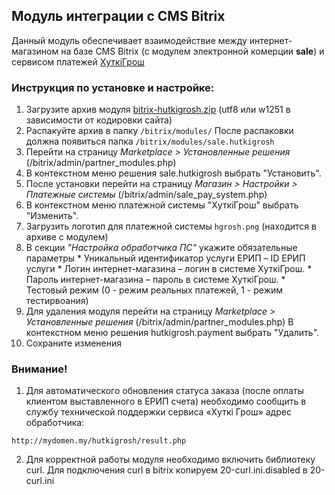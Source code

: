 ## Модуль интеграции с CMS Bitrix

Данный модуль обеспечивает взаимодействие между интернет-магазином на базе CMS Bitrix (с модулем электронной комерции __sale__) и сервисом платежей [ХуткiГрош](hutkigrosh.by)
  

### Инструкция по установке и настройке:
1. Загрузите архив модуля [bitrix-hutkigrosh.zip](https://github.com/esasby/hgrosh/tree/master/CMS/Plugins/Bitrix/bitrix-hutkigrosh.zip)
 (utf8 или w1251 в зависимости от кодировки сайта) 
2. Распакуйте архив в папку 
```/bitrix/modules/```
После распаковки должна появиться папка 
```/bitrix/modules/sale.hutkigrosh```
3. Перейти на страницу _Marketplace > Установленные решения_ (/bitrix/admin/partner_modules.php)
4. В контекстном меню решения sale.hutkigrosh выбрать "Установить".
5. После установки перейти на страницу _Магазин > Настройки > Платежные системы_ (/bitrix/admin/sale_pay_system.php)
6. В контекстном меню платежной системы "ХуткiГрош" выбрать "Изменить". 
7. Загрузить логотип для платежной системы ```hgrosh.png``` (находится в архиве с модулем)
8. В секции _"Настройка обработчика ПС"_ укажите обязательные параметры
       * Уникальный идентификатор услуги ЕРИП – ID ЕРИП услуги
       * Логин интернет-магазина – логин в системе ХуткiГрош.
       * Пароль интернет-магазина – пароль в системе ХуткiГрош.
       * Тестовый режим (0 - режим реальных платежей, 1 - режим тестирвоания)
9. Для удаления модуля перейти на страницу _Marketplace > Установленные решения_ (/bitrix/admin/partner_modules.php)
В контекстном меню решения hutkigrosh.payment выбрать "Удалить".
10. Сохраните изменения

### Внимание!
1. Для автоматического обновления статуса заказа (после оплаты клиентом выставленного в ЕРИП счета) необходимо сообщить в службу технической поддержки сервиса «Хуткi Грош» адрес обработчика:
```
http://mydomen.my/hutkigrosh/result.php
```
2. Для корректной работы модуля необходимо включить библиотеку curl. Для подключения curl в bitrix копируем 20-curl.ini.disabled в 20-curl.ini


